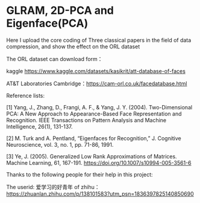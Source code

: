 # GLRAM, 2D-PCA and Eigenface(PCA)
Here I upload the core coding of Three classical papers in the field of data compression, and show the effect on the ORL dataset  

The ORL dataset can download form：  

kaggle https://www.kaggle.com/datasets/kasikrit/att-database-of-faces  

AT&T Laboratories Cambridge：https://cam-orl.co.uk/facedatabase.html  

Reference lists:  

[1]  Yang, J., Zhang, D., Frangi, A. F., & Yang, J. Y. (2004). Two-Dimensional PCA: A New Approach to Appearance-Based Face Representation and Recognition. IEEE Transactions on Pattern Analysis and Machine Intelligence, 26(1), 131-137.  

[2]  M. Turk and A. Pentland, “Eigenfaces for Recognition,” J. Cognitive Neuroscience, vol. 3, no. 1, pp. 71-86, 1991.  

[3]  Ye, J. (2005). Generalized Low Rank Approximations of Matrices. Machine Learning, 61, 167-191. https://doi.org/10.1007/s10994-005-3561-6  

Thanks to the following people for their help in this project:  

The userid: 爱学习的好青年 of zhihu：https://zhuanlan.zhihu.com/p/138101583?utm_psn=1836397825140850690

